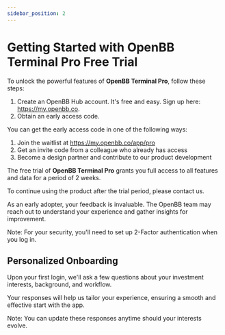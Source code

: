 ```yaml
---
sidebar_position: 2
---
```


# Getting Started with OpenBB Terminal Pro Free Trial

To unlock the powerful features of **OpenBB Terminal Pro**, follow these steps:

1. Create an OpenBB Hub account. It's free and easy. Sign up here: https://my.openbb.co.
2. Obtain an early access code.

You can get the early access code in one of the following ways:
1. Join the waitlist at https://my.openbb.co/app/pro
2. Get an invite code from a colleague who already has access
3. Become a design partner and contribute to our product development

The free trial of **OpenBB Terminal Pro** grants you full access to all features and data for a period of 2 weeks.

To continue using the product after the trial period, please contact us.

As an early adopter, your feedback is invaluable. The OpenBB team may reach out to understand your experience and gather insights for improvement.

Note: For your security, you'll need to set up 2-Factor authentication when you log in.


## Personalized Onboarding

Upon your first login, we'll ask a few questions about your investment interests, background, and workflow.

Your responses will help us tailor your experience, ensuring a smooth and effective start with the app.

Note: You can update these responses anytime should your interests evolve.
